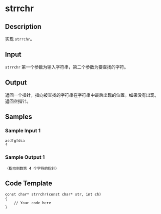 # strrchr

## Description
实现 `strrchr`。

## Input
`strrchr` 第一个参数为输入字符串，第二个参数为要查找的字符。

## Output
返回一个指针，指向被查找的字符串在字符串中最后出现的位置。如果没有出现，返回空指针。

## Samples
### Sample Input 1 
```
asdfgfdsa
f
```

### Sample Output 1
```
（指向倒数第 4 个字符的指针）
```

## Code Template
```
const char* strrchr(const char* str, int ch)
{
    // Your code here
}
```
